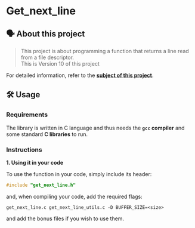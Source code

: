 # Get_next_line

## 🗣️ About this project

> This project is about programming a function that returns a line read from a file descriptor.<br/>
> This is Version 10 of this project<br/>

For detailed information, refer to the [**subject of this project**](https://github.com/vascopearson/Libft/blob/master/libft_subject.pdf).

## 🛠️ Usage

### Requirements

The library is written in C language and thus needs the **`gcc` compiler** and some standard **C libraries** to run.

### Instructions

**1. Using it in your code**

To use the function in your code, simply include its header:

```C
#include "get_next_line.h"
```

and, when compiling your code, add the required flags:

```shell
get_next_line.c get_next_line_utils.c -D BUFFER_SIZE=<size>
```
and add the bonus files if you wish to use them.

